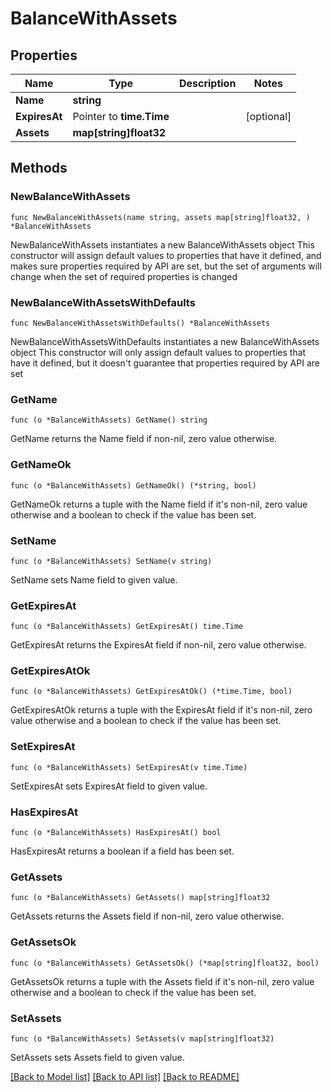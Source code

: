 # BalanceWithAssets

## Properties

Name | Type | Description | Notes
------------ | ------------- | ------------- | -------------
**Name** | **string** |  | 
**ExpiresAt** | Pointer to **time.Time** |  | [optional] 
**Assets** | **map[string]float32** |  | 

## Methods

### NewBalanceWithAssets

`func NewBalanceWithAssets(name string, assets map[string]float32, ) *BalanceWithAssets`

NewBalanceWithAssets instantiates a new BalanceWithAssets object
This constructor will assign default values to properties that have it defined,
and makes sure properties required by API are set, but the set of arguments
will change when the set of required properties is changed

### NewBalanceWithAssetsWithDefaults

`func NewBalanceWithAssetsWithDefaults() *BalanceWithAssets`

NewBalanceWithAssetsWithDefaults instantiates a new BalanceWithAssets object
This constructor will only assign default values to properties that have it defined,
but it doesn't guarantee that properties required by API are set

### GetName

`func (o *BalanceWithAssets) GetName() string`

GetName returns the Name field if non-nil, zero value otherwise.

### GetNameOk

`func (o *BalanceWithAssets) GetNameOk() (*string, bool)`

GetNameOk returns a tuple with the Name field if it's non-nil, zero value otherwise
and a boolean to check if the value has been set.

### SetName

`func (o *BalanceWithAssets) SetName(v string)`

SetName sets Name field to given value.


### GetExpiresAt

`func (o *BalanceWithAssets) GetExpiresAt() time.Time`

GetExpiresAt returns the ExpiresAt field if non-nil, zero value otherwise.

### GetExpiresAtOk

`func (o *BalanceWithAssets) GetExpiresAtOk() (*time.Time, bool)`

GetExpiresAtOk returns a tuple with the ExpiresAt field if it's non-nil, zero value otherwise
and a boolean to check if the value has been set.

### SetExpiresAt

`func (o *BalanceWithAssets) SetExpiresAt(v time.Time)`

SetExpiresAt sets ExpiresAt field to given value.

### HasExpiresAt

`func (o *BalanceWithAssets) HasExpiresAt() bool`

HasExpiresAt returns a boolean if a field has been set.

### GetAssets

`func (o *BalanceWithAssets) GetAssets() map[string]float32`

GetAssets returns the Assets field if non-nil, zero value otherwise.

### GetAssetsOk

`func (o *BalanceWithAssets) GetAssetsOk() (*map[string]float32, bool)`

GetAssetsOk returns a tuple with the Assets field if it's non-nil, zero value otherwise
and a boolean to check if the value has been set.

### SetAssets

`func (o *BalanceWithAssets) SetAssets(v map[string]float32)`

SetAssets sets Assets field to given value.



[[Back to Model list]](../README.md#documentation-for-models) [[Back to API list]](../README.md#documentation-for-api-endpoints) [[Back to README]](../README.md)


